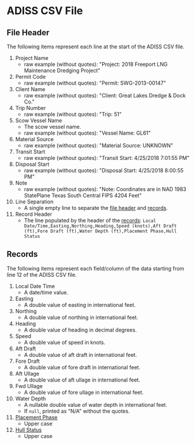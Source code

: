 # ADISS CSV File

## File Header
The following items represent each line at the start of the ADISS CSV file.

1. Project Name
    - raw example (without quotes): "Project: 2018 Freeport LNG Maintenance Dredging Project"
2. Permit Code
    - raw example (without quotes): "Permit: SWG-2013-00147"
3. Client Name
    - raw example (without quotes): "Client: Great Lakes Dredge & Dock Co."
4. Trip Number
    - raw example (without quotes): "Trip: 51"
5. Scow Vessel Name
    - The scow vessel name.
    - raw example (without quotes): "Vessel Name: GL61"
6. Material Source
    - raw example (without quotes): "Material Source: UNKNOWN"
7. Transit Start
    - raw example (without quotes): "Transit Start: 4/25/2018 7:01:55 PM"
8. Disposal Start
    - raw example (without quotes): "Disposal Start: 4/25/2018 8:00:55 PM"
9. Note
    - raw example (without quotes): "Note: Coordinates are in NAD 1983 StatePlane Texas South Central FIPS 4204 Feet"
10. Line Separation
    - A single empty line to separate the [file header](#file-header) and [records](#records).
11. Record Header
    - The line populated by the header of the [records](#records):
    `Local Date/Time,Easting,Northing,Heading,Speed (knots),Aft Draft (ft),Fore Draft (ft),Water Depth (ft),Placement Phase,Hull Status`

## Records
The following items represent each field/column of the data starting from line 12 of the ADISS CSV file.

1. Local Date Time
    - A date/time value.
2. Easting
    - A double value of easting in international feet.
3. Northing
    - A double value of northing in international feet.
4. Heading
    - A double value of heading in decimal degrees.
5. Speed
    - A double value of speed in knots.
6. Aft Draft
    - A double value of aft draft in international feet.
7. Fore Draft
    - A double value of fore draft in international feet.
8. Aft Ullage
    - A double value of aft ullage in international feet.
9. Fwd Ullage
    - A double value of fore ullage in international feet.
10. Water Depth
    - A nullable double value of water depth in international feet.
    - If `null`, printed as "N/A" without the quotes.
11. [Placement Phase](../PlacementPhase.md)
    - Upper case
12. [Hull Status](../HullStatus.md)
    - Upper case